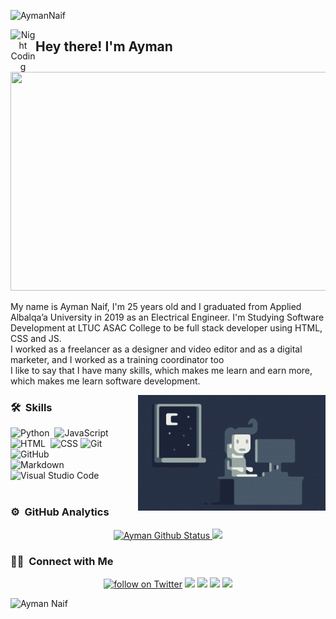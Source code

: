 <p align="left"> <img src="https://komarev.com/ghpvc/?username=AymanNaif&style=plastic&label=Profile+visits" alt="AymanNaif" /> </p>
<p align="center">
<img alt="Night Coding" src="https://media.tenor.com/images/c44f474c9e5f6a56431e6d21d913805d/tenor.gif" width='40' align="left"/><h2>Hey there! I'm Ayman</h2>
<img height="350px" width="1000px" src="https://number8.com/wp-content/uploads/2021/01/2021-software-development-salary-trends.png">

My name is Ayman Naif, I'm 25 years old and I graduated from Applied Albalqa’a University in 2019 as an Electrical Engineer.
I'm Studying Software Development at LTUC ASAC College to be full stack developer using HTML, CSS and JS.        
I worked as a freelancer as a designer and video editor and as a digital marketer, and I worked as a training coordinator too                  
I like to say that I have many skills, which makes me learn and earn more, which makes me learn software development.
                    

<img alt="Night Coding" src="https://raw.githubusercontent.com/AVS1508/AVS1508/master/assets/Night-Coding.gif" align="right"/>

### 🛠 &nbsp;Skills

![Python](https://img.shields.io/badge/-Python-05122A?style=flat&logo=python)&nbsp;
![JavaScript](https://img.shields.io/badge/-JavaScript-05122A?style=flat&logo=javascript)&nbsp;
![HTML](https://img.shields.io/badge/-HTML-05122A?style=flat&logo=HTML5)&nbsp;
![CSS](https://img.shields.io/badge/-CSS-05122A?style=flat&logo=CSS3&logoColor=1572B6)
![Git](https://img.shields.io/badge/-Git-05122A?style=flat&logo=git)&nbsp;
![GitHub](https://img.shields.io/badge/-GitHub-05122A?style=flat&logo=github)&nbsp;\
![Markdown](https://img.shields.io/badge/-Markdown-05122A?style=flat&logo=markdown)&nbsp;
![Visual Studio Code](https://img.shields.io/badge/-Visual%20Studio%20Code-05122A?style=flat&logo=visual-studio-code&logoColor=007ACC)&nbsp;<br><br>

### ⚙️ &nbsp;GitHub Analytics

<p align="center">

 <a href="https://github.com/AymanNaif">
  <img height="165em" src="https://github-readme-stats.vercel.app/api?username=AymanNaif&include_all_commits=true&show_icons=true&count_private=true&theme=algolia" alt="Ayman Github Status"/>
  <img height="165em" src="https://github-readme-stats-eight-theta.vercel.app/api/top-langs/?username=AymanNaif&layout=compact&langs_count=8&theme=algolia"/>
</a>
</p>

### 🤝🏻 &nbsp;Connect with Me

<p align="center">

<a href="https://twitter.com/intent/follow?screen_name=Ayman_Naif96">
<img src="https://img.shields.io/twitter/follow/Ayman_Naif96?style=social&logo=twitter" alt="follow on Twitter"></a>
<a href="mailto:ayman_naif@hotmail.com"><img src="https://img.shields.io/badge/-ayman_naif@hotmail.com-D14836?style=flat&logo=Gmail&logoColor=white"/></a>
<a href="https://www.linkedin.com/in/ayman-naif96/-3bb722160/"><img src="https://img.shields.io/badge/-Ayman%20Naif-0077B5?style=flat&logo=Linkedin&logoColor=white"/></a>
<a href="https://www.instagram.com/ayman_naif96/"><img src="https://img.shields.io/badge/-@db-E4405F?style=flat&logo=Instagram&logoColor=white"/></a>
<a href="https://web.facebook.com/AymanNaif96"><img src="https://img.shields.io/badge/-Ayman_Naif-1877F2?style=flat&logo=Facebook&logoColor=white"/></a>

</p>
</a>

![Ayman Naif](https://raw.githubusercontent.com/Trilokia/Trilokia/379277808c61ef204768a61bbc5d25bc7798ccf1/bottom_header.svg)
